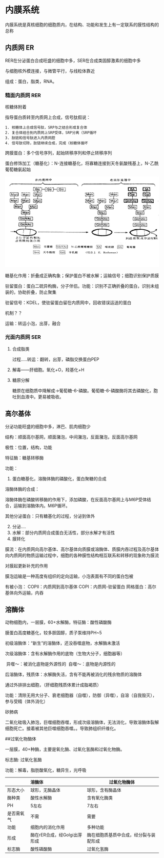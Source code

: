 # 内膜系统

内膜系统是真核细胞的细胞质内，在结构、功能和发生上有一定联系的膜性结构的总称

## 内质网 ER

RER在分泌蛋白合成旺盛的细胞中多，SER在合成类固醇激素的细胞中多

与细胞核外模连接，与微管平行，与线粒体靠近

组成：蛋白，脂类，RNA。

### 糙面内质网 RER

核糖体附着

指导蛋白质转至内质网上合成，信号肽假说：

	1. 核糖体上合成信号肽，SRP与之结合形成复合体
	2. 复合体结合到内质网上SRP受体，SRP分离（SRP循坏
	3. 肽链和信号肽进入内质网腔
	4. 信号肽切除，肽链继续合成，完成（核糖体循坏

跨膜蛋白：多个信号序列，起始转移序列和停止转移序列

蛋白修饰加工（糖基化）：N-连接糖基化，将寡糖连接到天冬氨酸残基上，N-乙酰葡萄糖氨起始

![](7-1.png)

糖基化作用：折叠成正确构象；保护蛋白不被水解；运输信号；细胞识别保护质膜

驻留蛋白：蛋白二硫异构酶，分子伴侣。功能：识别不正确折叠的蛋白，识别未组装的，协助折叠，防止聚集

驻留信号：KDEL，使驻留蛋白留在内质网中，回收错误运送的蛋白

机制？？

运输：转运小泡，出芽，融合

### 光面内质网 SER

1. 合成脂类

   过程.....转运：翻转，出芽，磷脂交换蛋白PEP

2. 解毒——肝细胞。氧化+O，羟基化+H

3. 糖原分解

   糖原在细胞质中降解成->葡萄糖-6-磷酸。葡萄糖-6-磷酸酶将其去磷酸化，胞吐到血液中。更易被吸收。

## 高尔基体

分泌功能旺盛的细胞中多，淋巴、肌肉细胞少

结构：顺面高尔基网，顺面潴泡，中间潴泡，反面潴泡，反面高尔基网

极性：位置，结构，功能

特征酶：糖基转移酶

功能：

1. 蛋白糖基化，溶酶体酶的磷酸化，蛋白聚糖的合成

溶酶体酶的合成：

​	溶酶体酶在磷酸转移酶的作用下，添加磷酸，在反面高尔基网上与M6P受体结合，运输到溶酶体内。M6P循环。

其他分泌蛋白：只有糖基化的过程，分泌到体外

2. 分泌....
3. 水解：部分内质网合成蛋白无活性，部分水解才有活性
4. 膜转化

膜流：在内质网向高尔基体、高尔基体向质膜或溶酶体、质膜内吞过程及高尔基体向内质网的物质运输过程中，细胞的各种膜性结构相互联系和转移的现象称为膜流

对膜起更新补充的作用

膜泡运输是一种高度有组织的定向运输，小泡表面有不同的蛋白包被

有被小泡：
COPII：内质网到高尔基体
COPI：内质网-驻留蛋白
网格蛋白：高尔基体向外运输，内吞

## 溶酶体

动物细胞内，一层膜，60+水解酶，特征酶：酸性磷酸酶

膜蛋白高度糖基化，较多胆固醇，质子泵维持PH~5

初级溶酶体：“新生”的溶酶体，还没吞噬底物，水解酶未激活

次级溶酶体：含有水解酶作用的底物（生物大分子，细胞器等）

​	异噬～：被消化底物是外源性的
​	自噬～：底物是内源性的

后溶酶体，残质体：水解酶失活，含有不能再被消化的残余物质的溶酶体

通过外排排出细胞，（肝细胞残质体累计成脂褐质）

功能：清除无用大分子、衰老细胞器（自噬），防御（异噬），自溶（自我毁灭），参与受精（体外消化）

矽肺病

二氧化硅吸入肺泡，巨噬细胞吞噬，形成次级溶酶体，无法消化，导致溶酶体裂解细胞死亡。接着被其他巨噬细胞吞噬。。导致肺组织纤维化。

##过氧化物酶体

一层膜，40+种酶，主要是氧化酶、过氧化氢酶和过氧化物酶。

标志酶:    过氧化氢酶

功能：解毒，脂肪酸氧化，糖异生，光呼吸

|       | 溶酶体                | 过氧化物酶体              |
| ----- | :----------------- | ------------------- |
| 形态大小  | 球形，无酶晶体            | 球形，含有酶晶体            |
| 酶种类   | 酸性水解酶              | 含有氧化酶类              |
| PH    | 5左右                | 7左右                 |
| 是否需氧气 | 不需                 | 需要                  |
| 功能    | 细胞内的消化作用           | 多种功能                |
| 形成    | 酶在rER合成，经Golgi出芽形成 | 酶在细胞质基质中合成，经分裂与装配形成 |
| 标志酶   | 酸性磷酸酶              | 过氧化氢酶               |